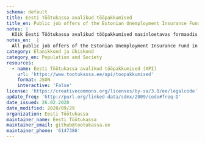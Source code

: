 ```yaml
---
schema: default
title: Eesti Töötukassa avalikud tööpakkumised 
title_en: Public job offers of the Estonian Unemployment Insurance Fund
notes: |
  Kõik Eesti Töötukassa avalikud tööpakkumised masinloetavas formaadis
notes_en:  |
  All public job offers of the Estonian Unemployment Insurance Fund in machine-readable format
category: Elanikkond ja ühiskond 
category_en: Population and Society
resources:
  - name: Eesti Töötukassa avalikud tööpakkumised (API)
    url: 'https://www.tootukassa.ee/api/toopakkumised'
    format: JSON
    interactive: 'False'
license: 'https://creativecommons.org/licenses/by-sa/3.0/ee/legalcode'
update_freq: 'http://purl.org/linked-data/sdmx/2009/code#freq-D'
date_issued: 26.02.2020
date_modified: 2020/09/29
organization: Eesti Töötukassa
maintainer_name: Eesti Töötukassa
maintainer_email: github@tootukassa.ee
maintainer_phone: '6147386'
---
```

